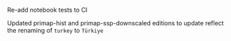 Re-add notebook tests to CI

Updated primap-hist and primap-ssp-downscaled editions to update reflect the renaming of `turkey` to `Türkiye`
